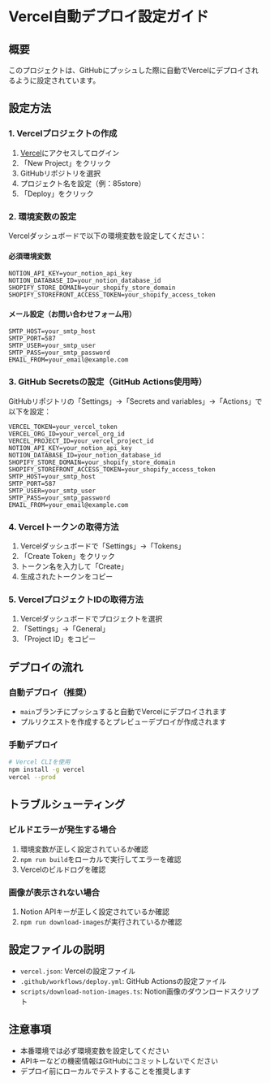 # Vercel自動デプロイ設定ガイド

## 概要
このプロジェクトは、GitHubにプッシュした際に自動でVercelにデプロイされるように設定されています。

## 設定方法

### 1. Vercelプロジェクトの作成
1. [Vercel](https://vercel.com)にアクセスしてログイン
2. 「New Project」をクリック
3. GitHubリポジトリを選択
4. プロジェクト名を設定（例：85store）
5. 「Deploy」をクリック

### 2. 環境変数の設定
Vercelダッシュボードで以下の環境変数を設定してください：

#### 必須環境変数
```
NOTION_API_KEY=your_notion_api_key
NOTION_DATABASE_ID=your_notion_database_id
SHOPIFY_STORE_DOMAIN=your_shopify_store_domain
SHOPIFY_STOREFRONT_ACCESS_TOKEN=your_shopify_access_token
```

#### メール設定（お問い合わせフォーム用）
```
SMTP_HOST=your_smtp_host
SMTP_PORT=587
SMTP_USER=your_smtp_user
SMTP_PASS=your_smtp_password
EMAIL_FROM=your_email@example.com
```

### 3. GitHub Secretsの設定（GitHub Actions使用時）
GitHubリポジトリの「Settings」→「Secrets and variables」→「Actions」で以下を設定：

```
VERCEL_TOKEN=your_vercel_token
VERCEL_ORG_ID=your_vercel_org_id
VERCEL_PROJECT_ID=your_vercel_project_id
NOTION_API_KEY=your_notion_api_key
NOTION_DATABASE_ID=your_notion_database_id
SHOPIFY_STORE_DOMAIN=your_shopify_store_domain
SHOPIFY_STOREFRONT_ACCESS_TOKEN=your_shopify_access_token
SMTP_HOST=your_smtp_host
SMTP_PORT=587
SMTP_USER=your_smtp_user
SMTP_PASS=your_smtp_password
EMAIL_FROM=your_email@example.com
```

### 4. Vercelトークンの取得方法
1. Vercelダッシュボードで「Settings」→「Tokens」
2. 「Create Token」をクリック
3. トークン名を入力して「Create」
4. 生成されたトークンをコピー

### 5. VercelプロジェクトIDの取得方法
1. Vercelダッシュボードでプロジェクトを選択
2. 「Settings」→「General」
3. 「Project ID」をコピー

## デプロイの流れ

### 自動デプロイ（推奨）
- `main`ブランチにプッシュすると自動でVercelにデプロイされます
- プルリクエストを作成するとプレビューデプロイが作成されます

### 手動デプロイ
```bash
# Vercel CLIを使用
npm install -g vercel
vercel --prod
```

## トラブルシューティング

### ビルドエラーが発生する場合
1. 環境変数が正しく設定されているか確認
2. `npm run build`をローカルで実行してエラーを確認
3. Vercelのビルドログを確認

### 画像が表示されない場合
1. Notion APIキーが正しく設定されているか確認
2. `npm run download-images`が実行されているか確認

## 設定ファイルの説明

- `vercel.json`: Vercelの設定ファイル
- `.github/workflows/deploy.yml`: GitHub Actionsの設定ファイル
- `scripts/download-notion-images.ts`: Notion画像のダウンロードスクリプト

## 注意事項
- 本番環境では必ず環境変数を設定してください
- APIキーなどの機密情報はGitHubにコミットしないでください
- デプロイ前にローカルでテストすることを推奨します
